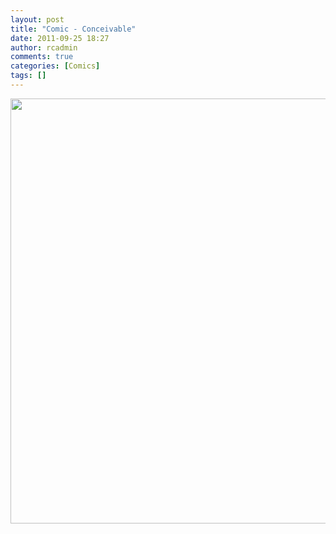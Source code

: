 ```yaml
---
layout: post
title: "Comic - Conceivable"
date: 2011-09-25 18:27
author: rcadmin
comments: true
categories: [Comics]
tags: []
---
```

<a href="http://bitsmack.com/wp/2011/09/25/comic-conciveable/"><img src="http://dl.bitsmack.com/uploads/2011/09/20110925.jpg" alt="" title="snoring..." width="680" height="680" class="alignnone size-full wp-image-2273" /></a>
